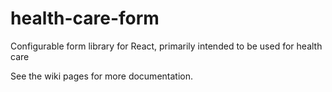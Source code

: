 # health-care-form
Configurable form library for React, primarily intended to be used for health care

See the wiki pages for more documentation.
